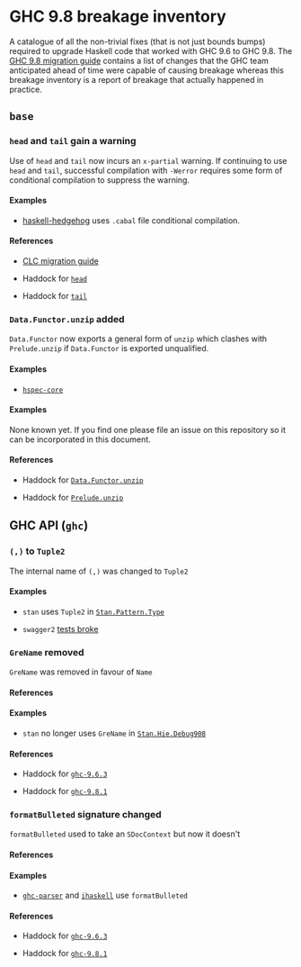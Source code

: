 # GHC 9.8 breakage inventory

A catalogue of all the non-trivial fixes (that is not just bounds
bumps) required to upgrade Haskell code that worked with GHC 9.6 to
GHC 9.8.  The [GHC 9.8 migration
guide](https://gitlab.haskell.org/ghc/ghc/-/wikis/migration/9.8)
contains a list of changes that the GHC team anticipated ahead of time
were capable of causing breakage whereas this breakage inventory is a
report of breakage that actually happened in practice.

## `base`

### `head` and `tail` gain a warning

Use of `head` and `tail` now incurs an `x-partial` warning.  If
continuing to use `head` and `tail`, successful compilation with
`-Werror` requires some form of conditional compilation to suppress
the warning.

#### Examples

* [haskell-hedgehog](https://github.com/hedgehogqa/haskell-hedgehog/pull/504/files#diff-b8ed06757045fac949c89f2139a862498ad2b6d1f82c61a31e7c91d6cf0eaa70)
  uses `.cabal` file conditional compilation.

#### References

* [CLC migration guide](https://github.com/haskell/core-libraries-committee/blob/main/guides/warning-for-head-and-tail.md#how)

* Haddock for [`head`](https://hackage.haskell.org/package/base-4.19.0.0/docs/Prelude.html#v:head)

* Haddock for [`tail`](https://hackage.haskell.org/package/base-4.19.0.0/docs/Prelude.html#v:tail)

### `Data.Functor.unzip` added

`Data.Functor` now exports a general form of `unzip` which clashes
with `Prelude.unzip` if `Data.Functor` is exported unqualified.

#### Examples

* [`hspec-core`](https://github.com/hspec/hspec/issues/867)

#### Examples

None known yet.  If you find one please file an issue on this
repository so it can be incorporated in this document.

#### References

* Haddock for [`Data.Functor.unzip`](https://hackage.haskell.org/package/base-4.19.0.0/docs/Data-Functor.html#v:unzip)

* Haddock for [`Prelude.unzip`](https://hackage.haskell.org/package/base-4.19.0.0/docs/Prelude.html#v:unzip)

## GHC API (`ghc`)

### `(,)` to `Tuple2`

The internal name of `(,)` was changed to `Tuple2`

#### Examples

* `stan` uses `Tuple2` in
  [`Stan.Pattern.Type`](https://github.com/kowainik/stan/commit/aff7e69d671d22fde0a0236e6bd511804c0605af#diff-4137c7c9af7e0110e8dd00dd181ef3a7a087c5383f9d7b064ff470cf5a7be82d)

* `swagger2` [tests broke](https://github.com/GetShopTV/swagger2/issues/248)

### `GreName` removed

`GreName` was removed in favour of `Name`

#### References

#### Examples

* `stan` no longer uses `GreName` in
  [`Stan.Hie.Debug908`](https://github.com/kowainik/stan/commit/aff7e69d671d22fde0a0236e6bd511804c0605af#diff-662049c88be7c05c4bce952bd8ab029bf513bf1b00aa92822ef968f02ca42a29)

#### References

* Haddock for [`ghc-9.6.3`](https://hackage.haskell.org/package/ghc-9.6.3/candidate/docs/GHC-Types-Avail.html#t:AvailInfo)

* Haddock for [`ghc-9.8.1`](https://hackage.haskell.org/package/ghc-9.8.1/candidate/docs/GHC-Types-Avail.html#t:AvailInfo)

### `formatBulleted` signature changed

`formatBulleted` used to take an `SDocContext` but now it doesn't

#### References

#### Examples

* [`ghc-parser`](https://github.com/IHaskell/IHaskell/blob/902c5609601693b27814e38c9712bce7c27c151c/ghc-parser/generic-src/Language/Haskell/GHC/Parser.hs#L239) and [`ihaskell`](https://github.com/IHaskell/IHaskell/blob/902c5609601693b27814e38c9712bce7c27c151c/src/IHaskell/Eval/Util.hs#L341) use `formatBulleted`

#### References

* Haddock for [`ghc-9.6.3`](https://hackage.haskell.org/package/ghc-9.6.3/docs/GHC-Utils-Error.html#v:formatBulleted)

* Haddock for [`ghc-9.8.1`](https://hackage.haskell.org/package/ghc-9.8.1/docs/GHC-Utils-Error.html#v:formatBulleted)

